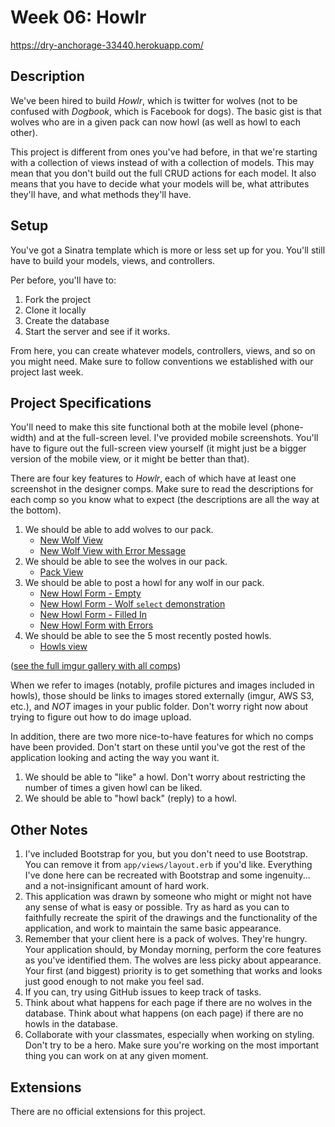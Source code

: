 # Week 06: Howlr
https://dry-anchorage-33440.herokuapp.com/


## Description

We've been hired to build *Howlr*, which is twitter for wolves (not to be
confused with *Dogbook*, which is Facebook for dogs). The basic gist is that
wolves who are in a given pack can now howl (as well as howl to each other).

This project is different from ones you've had before, in that we're starting
with a collection of views instead of with a collection of models. This may mean
that you don't build out the full CRUD actions for each model. It also means
that you have to decide what your models will be, what attributes they'll have,
and what methods they'll have.

## Setup

You've got a Sinatra template which is more or less set up for you. You'll still
have to build your models, views, and controllers.

Per before, you'll have to:

1. Fork the project
2. Clone it locally
3. Create the database
4. Start the server and see if it works.

From here, you can create whatever models, controllers, views, and so on you
might need. Make sure to follow conventions we established with our project last
week.

## Project Specifications

You'll need to make this site functional both at the mobile level (phone-width)
and at the full-screen level. I've provided mobile screenshots. You'll have to
figure out the full-screen view yourself (it might just be a bigger version of
the mobile view, or it might be better than that).

There are four key features to *Howlr*, each of which have at least one screenshot in
the designer comps. Make sure to read the descriptions for each comp so you know
what to expect (the descriptions are all the way at the bottom).

1. We should be able to add wolves to our pack.
    + [New Wolf View](http://imgur.com/OFBuyLU)
    + [New Wolf View with Error Message](http://imgur.com/x5Cx6fl)
2. We should be able to see the wolves in our pack.
    + [Pack View](http://imgur.com/6ZPiNRP)
3. We should be able to post a howl for any wolf in our pack.
    + [New Howl Form - Empty](http://imgur.com/yPibmEz)
    + [New Howl Form - Wolf `select` demonstration](http://imgur.com/ND3Sgwo)
    + [New Howl Form - Filled In](http://imgur.com/KajeWIT)
    + [New Howl Form with Errors](http://imgur.com/GnyYndS)
4. We should be able to see the 5 most recently posted howls.
    + [Howls view](http://imgur.com/0yfw128)

([see the full imgur gallery with all comps](http://imgur.com/a/hcsqT))

When we refer to images (notably, profile pictures and images included in
howls), those should be links to images stored externally (imgur, AWS S3, etc.),
and *NOT* images in your public folder. Don't worry right now about trying to
figure out how to do image upload.

In addition, there are two more nice-to-have features for which no comps have
been provided. Don't start on these until you've got the rest of the application
looking and acting the way you want it.

1. We should be able to "like" a howl. Don't worry about restricting the number
   of times a given howl can be liked.
2. We should be able to "howl back" (reply) to a howl.

## Other Notes

1. I've included Bootstrap for you, but you don't need to use Bootstrap. You can
   remove it from `app/views/layout.erb` if you'd like. Everything I've done
   here can be recreated with Bootstrap and some ingenuity... and a
   not-insignificant amount of hard work.
2. This application was drawn by someone who might or might not have any sense
   of what is easy or possible. Try as hard as you can to faithfully recreate
   the spirit of the drawings and the functionality of the application, and work
   to maintain the same basic appearance.
3. Remember that your client here is a pack of wolves. They're hungry. Your
   application should, by Monday morning, perform the core features as you've
   identified them. The wolves are less picky about appearance. Your first (and
   biggest) priority is to get something that works and looks just good enough
   to not make you feel sad.
4. If you can, try using GitHub issues to keep track of tasks.
5. Think about what happens for each page if there are no wolves in the database. Think about
   what happens (on each page) if there are no howls in the database.
6. Collaborate with your classmates, especially when working on styling. Don't
   try to be a hero. Make sure you're working on the most important thing you
   can work on at any given moment.

## Extensions

There are no official extensions for this project.
